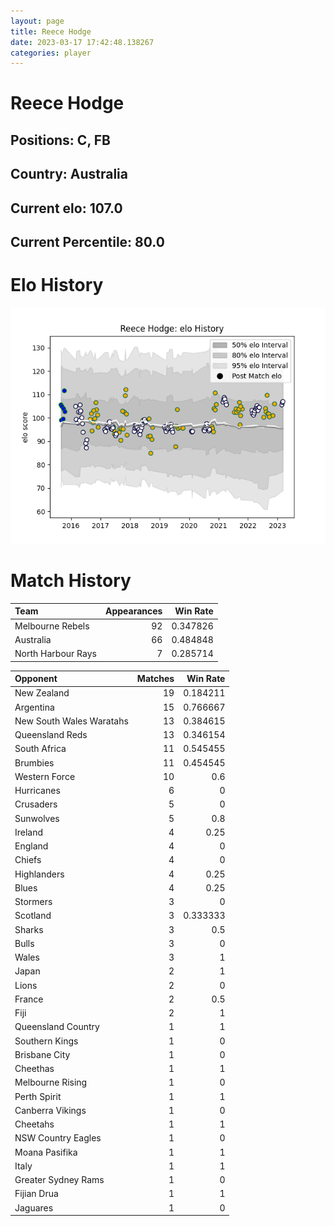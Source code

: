 ```yaml
---  
layout: page  
title: Reece Hodge  
date: 2023-03-17 17:42:48.138267  
categories: player  
---
```

# Reece Hodge

## Positions: C, FB

## Country: Australia

## Current elo: 107.0

## Current Percentile: 80.0

# Elo History


![elo history](history_ReeceHodge.png)
# Match History


| Team               |   Appearances |   Win Rate |
|:-------------------|--------------:|-----------:|
| Melbourne Rebels   |            92 |   0.347826 |
| Australia          |            66 |   0.484848 |
| North Harbour Rays |             7 |   0.285714 |

| Opponent                 |   Matches |   Win Rate |
|:-------------------------|----------:|-----------:|
| New Zealand              |        19 |   0.184211 |
| Argentina                |        15 |   0.766667 |
| New South Wales Waratahs |        13 |   0.384615 |
| Queensland Reds          |        13 |   0.346154 |
| South Africa             |        11 |   0.545455 |
| Brumbies                 |        11 |   0.454545 |
| Western Force            |        10 |   0.6      |
| Hurricanes               |         6 |   0        |
| Crusaders                |         5 |   0        |
| Sunwolves                |         5 |   0.8      |
| Ireland                  |         4 |   0.25     |
| England                  |         4 |   0        |
| Chiefs                   |         4 |   0        |
| Highlanders              |         4 |   0.25     |
| Blues                    |         4 |   0.25     |
| Stormers                 |         3 |   0        |
| Scotland                 |         3 |   0.333333 |
| Sharks                   |         3 |   0.5      |
| Bulls                    |         3 |   0        |
| Wales                    |         3 |   1        |
| Japan                    |         2 |   1        |
| Lions                    |         2 |   0        |
| France                   |         2 |   0.5      |
| Fiji                     |         2 |   1        |
| Queensland Country       |         1 |   1        |
| Southern Kings           |         1 |   0        |
| Brisbane City            |         1 |   0        |
| Cheethas                 |         1 |   1        |
| Melbourne Rising         |         1 |   0        |
| Perth Spirit             |         1 |   1        |
| Canberra Vikings         |         1 |   0        |
| Cheetahs                 |         1 |   1        |
| NSW Country Eagles       |         1 |   0        |
| Moana Pasifika           |         1 |   1        |
| Italy                    |         1 |   1        |
| Greater Sydney Rams      |         1 |   0        |
| Fijian Drua              |         1 |   1        |
| Jaguares                 |         1 |   0        |